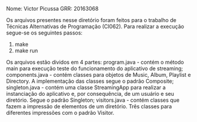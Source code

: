 Nome: Victor Picussa
GRR: 20163068

Os arquivos presentes nesse diretório foram feitos para o trabalho de
Técnicas Alternativas de Programação (CI062). Para realizar a execução
segue-se os seguintes passos:
  1. make
  2. make run

Os arquivos estão dividos em 4 partes: program.java - contém o método
main para execução teste do funcionamento do aplicativo de streaming;
components.java - contém classes para objetos de Music, Album, Playlist
e Directory. A implementação das classes segue o padrão Composite;
singleton.java - contém uma classe StreamingApp para realizar a instanciação
do aplicativo e, por consequência, de um usuário e seu diretório. Segue
o padrão Singleton; visitors.java - contém classes que fazem a impressão
de elementos de um diretório. Três classes para diferentes impressões com
o padrão Visitor.
